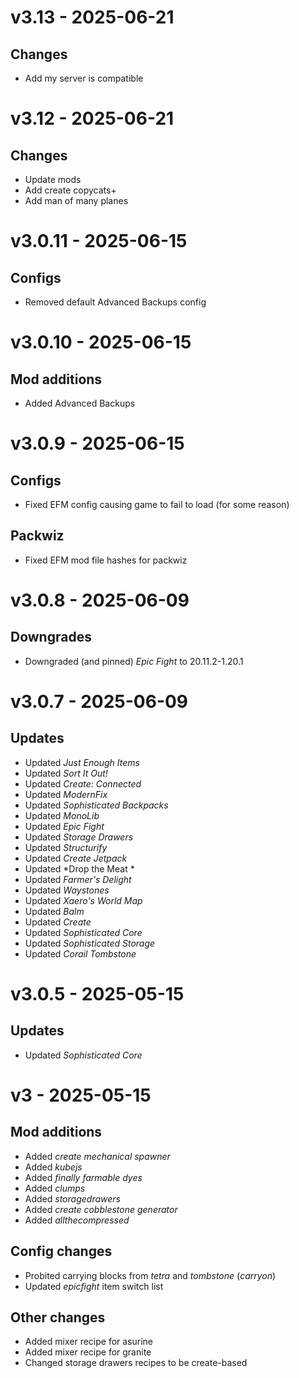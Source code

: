 # v3.13 - 2025-06-21

## Changes

- Add my server is compatible

# v3.12 - 2025-06-21

## Changes

- Update mods
- Add create copycats+
- Add man of many planes

# v3.0.11 - 2025-06-15

## Configs

- Removed default Advanced Backups config

# v3.0.10 - 2025-06-15

## Mod additions

- Added Advanced Backups

# v3.0.9 - 2025-06-15

## Configs

- Fixed EFM config causing game to fail to load (for some reason)

## Packwiz

- Fixed EFM mod file hashes for packwiz

# v3.0.8 - 2025-06-09

## Downgrades

- Downgraded (and pinned) *Epic Fight* to 20.11.2-1.20.1

# v3.0.7 - 2025-06-09

## Updates

- Updated *Just Enough Items*
- Updated *Sort It Out!*
- Updated *Create: Connected*
- Updated *ModernFix*
- Updated *Sophisticated Backpacks*
- Updated *MonoLib*
- Updated *Epic Fight*
- Updated *Storage Drawers*
- Updated *Structurify*
- Updated *Create Jetpack*
- Updated *Drop the Meat *
- Updated *Farmer's Delight*
- Updated *Waystones*
- Updated *Xaero's World Map*
- Updated *Balm*
- Updated *Create*
- Updated *Sophisticated Core*
- Updated *Sophisticated Storage*
- Updated *Corail Tombstone*

# v3.0.5 - 2025-05-15

## Updates

- Updated *Sophisticated Core*

# v3 - 2025-05-15

## Mod additions

- Added *create mechanical spawner*
- Added *kubejs*
- Added *finally farmable dyes*
- Added *clumps*
- Added *storagedrawers*
- Added *create cobblestone generator*
- Added *allthecompressed*

## Config changes

- Probited carrying blocks from *tetra* and *tombstone* (*carryon*)
- Updated *epicfight* item switch list

## Other changes

- Added mixer recipe for asurine
- Added mixer recipe for granite
- Changed storage drawers recipes to be create-based
